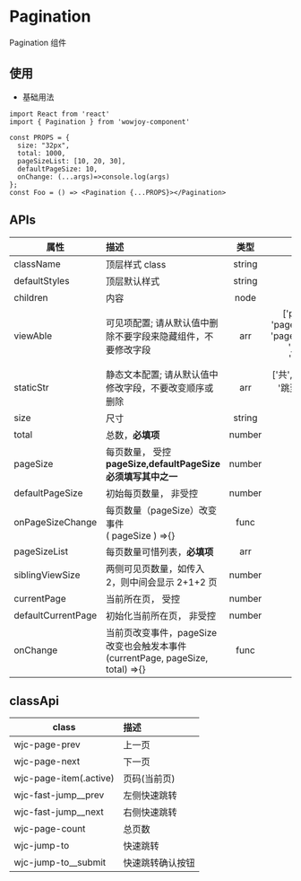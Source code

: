 # Pagination

Pagination 组件

## 使用

- 基础用法

```
import React from 'react'
import { Pagination } from 'wowjoy-component'

const PROPS = {
  size: "32px",
  total: 1000,
  pageSizeList: [10, 20, 30],
  defaultPageSize: 10,
  onChange: (...args)=>console.log(args)
};
const Foo = () => <Pagination {...PROPS}></Pagination>
```

## APIs

| 属性               | 描述                                                                      |  类型  |                                 默认值                                  |
| ------------------ | :------------------------------------------------------------------------ | :----: | :---------------------------------------------------------------------: |
| className          | 顶层样式 class                                                            | string |                                                                         |
| defaultStyles      | 顶层默认样式                                                              | string |                                                                         |
| children           | 内容                                                                      |  node  |                                                                         |
| viewAble           | 可见项配置; 请从默认值中删除不要字段来隐藏组件，不要修改字段              |  arr   | ['prevNext', 'pageList', 'total', 'pageSizeSelect', 'jumpTo', 'submit'] |
| staticStr          | 静态文本配置; 请从默认值中修改字段，不要改变顺序或删除                    |  arr   |               ['共', '条', '条/页', '跳至', '页', '确定']               |
| size               | 尺寸                                                                      | string |                                 '32px'                                  |
| total              | 总数，<b>必填项</b>                                                       | number |                                                                         |
| pageSize           | 每页数量， 受控  <b>pageSize,defaultPageSize 必须填写其中之一</b>         | number |                                                                       |
| defaultPageSize    | 初始每页数量， 非受控                                          | number |                                                                         |
| onPageSizeChange   | 每页数量（pageSize）改变事件<br/>( pageSize ) =>{} |  func  |                                                                        |
| pageSizeList       | 每页数量可惜列表，<b>必填项</b>                                           | arr |                                                                         |
| siblingViewSize    | 两侧可见页数量，如传入 2，则中间会显示 2+1+2 页                           | number |                                    2                                    |
| currentPage        | 当前所在页， 受控                                                         | number |                                    1                                    |
| defaultCurrentPage | 初始化当前所在页， 非受控                                                 | number |                                    1                                    |
| onChange           | 当前页改变事件，pageSize 改变也会触发本事件<br/>(currentPage, pageSize, total) =>{} |  func  |                                                                        |

## classApi

| class                 | 描述             |
| --------------------- | :--------------- |
| wjc-page-prev          | 上一页           |
| wjc-page-next          | 下一页           |
| wjc-page-item(.active) | 页码(当前页)     |
| wjc-fast-jump\_\_prev  | 左侧快速跳转     |
| wjc-fast-jump\_\_next  | 右侧快速跳转     |
| wjc-page-count         | 总页数           |
| wjc-jump-to            | 快速跳转         |
| wjc-jump-to\_\_submit  | 快速跳转确认按钮 |
